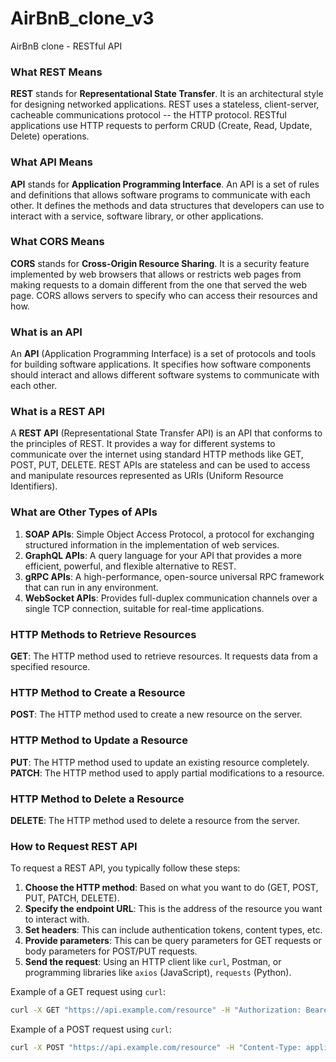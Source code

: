 # AirBnB_clone_v3
AirBnB clone - RESTful API

### What REST Means
**REST** stands for **Representational State Transfer**. It is an architectural style for designing networked applications. REST uses a stateless, client-server, cacheable communications protocol -- the HTTP protocol. RESTful applications use HTTP requests to perform CRUD (Create, Read, Update, Delete) operations.

### What API Means
**API** stands for **Application Programming Interface**. An API is a set of rules and definitions that allows software programs to communicate with each other. It defines the methods and data structures that developers can use to interact with a service, software library, or other applications.

### What CORS Means
**CORS** stands for **Cross-Origin Resource Sharing**. It is a security feature implemented by web browsers that allows or restricts web pages from making requests to a domain different from the one that served the web page. CORS allows servers to specify who can access their resources and how.

### What is an API
An **API** (Application Programming Interface) is a set of protocols and tools for building software applications. It specifies how software components should interact and allows different software systems to communicate with each other.

### What is a REST API
A **REST API** (Representational State Transfer API) is an API that conforms to the principles of REST. It provides a way for different systems to communicate over the internet using standard HTTP methods like GET, POST, PUT, DELETE. REST APIs are stateless and can be used to access and manipulate resources represented as URIs (Uniform Resource Identifiers).

### What are Other Types of APIs
1. **SOAP APIs**: Simple Object Access Protocol, a protocol for exchanging structured information in the implementation of web services.
2. **GraphQL APIs**: A query language for your API that provides a more efficient, powerful, and flexible alternative to REST.
3. **gRPC APIs**: A high-performance, open-source universal RPC framework that can run in any environment.
4. **WebSocket APIs**: Provides full-duplex communication channels over a single TCP connection, suitable for real-time applications.

### HTTP Methods to Retrieve Resources
**GET**: The HTTP method used to retrieve resources. It requests data from a specified resource.

### HTTP Method to Create a Resource
**POST**: The HTTP method used to create a new resource on the server.

### HTTP Method to Update a Resource
**PUT**: The HTTP method used to update an existing resource completely.
**PATCH**: The HTTP method used to apply partial modifications to a resource.

### HTTP Method to Delete a Resource
**DELETE**: The HTTP method used to delete a resource from the server.

### How to Request REST API
To request a REST API, you typically follow these steps:
1. **Choose the HTTP method**: Based on what you want to do (GET, POST, PUT, PATCH, DELETE).
2. **Specify the endpoint URL**: This is the address of the resource you want to interact with.
3. **Set headers**: This can include authentication tokens, content types, etc.
4. **Provide parameters**: This can be query parameters for GET requests or body parameters for POST/PUT requests.
5. **Send the request**: Using an HTTP client like `curl`, Postman, or programming libraries like `axios` (JavaScript), `requests` (Python).

Example of a GET request using `curl`:
```sh
curl -X GET "https://api.example.com/resource" -H "Authorization: Bearer YOUR_TOKEN"
```

Example of a POST request using `curl`:
```sh
curl -X POST "https://api.example.com/resource" -H "Content-Type: application/json" -d '{"key1":"value1","key2":"value2"}'
```